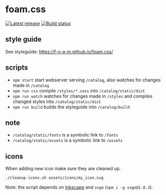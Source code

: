 # foam.css

[![Latest release](http://img.shields.io/github/release/f-o-a-m/foam.css.svg)](https://github.com/f-o-a-m/foam.css/releases)
[![Build status](https://travis-ci.org/f-o-a-m/foam.css.svg?branch=master)](https://travis-ci.org/f-o-a-m/foam.css)

## style guide

See styleguide: <https://f-o-a-m.github.io/foam.css/>

## scripts

- `npm start` start webserver serving `/catalog`, also watches for changes made in `/catalog`
- `npm run css` compile `/styles/*.sass` into `/catalog/static/dist`
- `npm run watch` watches for changes made in `/styles` and compiles changed styles into `/catalog/static/dist`
- `npm run build` builds the styleguide into `/catalog/build`

## note

- `/catalog/static/fonts` is a symbolic link to `/fonts`
- `/catalog/static/assets` is a symbolic link to `/assets`

## icons

When adding new icon make sure they are cleaned up.

```
./cleanup-icons.sh assets/icons/my_icon.svg
```

Note: the script depends on [Inkscape](https://inkscape.org/en/release/0.92.2/) and `svgo` (`npm i -g svgo@1.0.3`).
